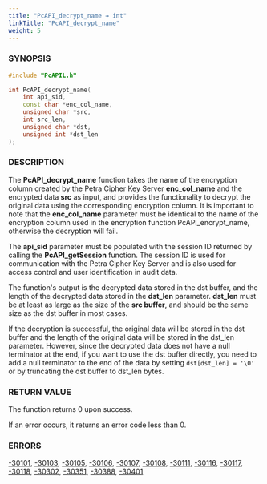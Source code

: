 ```yaml
---
title: "PcAPI_decrypt_name → int"
linkTitle: "PcAPI_decrypt_name"
weight: 5
---
```


### SYNOPSIS
```cpp
#include "PcAPIL.h"

int PcAPI_decrypt_name(
    int api_sid,
    const char *enc_col_name,
    unsigned char *src,
    int src_len,
    unsigned char *dst,
    unsigned int *dst_len
);
```


### DESCRIPTION
The **PcAPI_decrypt_name** function takes the name of the encryption column created by the Petra Cipher Key Server **enc_col_name** and the encrypted data **src** as input, and provides the functionality to decrypt the original data using the corresponding encryption column. It is important to note that the **enc_col_name** parameter must be identical to the name of the encryption column used in the encryption function PcAPI_encrypt_name, otherwise the decryption will fail.

The **api_sid** parameter must be populated with the session ID returned by calling the **PcAPI_getSession** function. The session ID is used for communication with the Petra Cipher Key Server and is also used for access control and user identification in audit data.

The function's output is the decrypted data stored in the dst buffer, and the length of the decrypted data stored in the **dst_len** parameter. **dst_len** must be at least as large as the size of the **src buffer**, and should be the same size as the dst buffer in most cases.

If the decryption is successful, the original data will be stored in the dst buffer and the length of the original data will be stored in the dst_len parameter. However, since the decrypted data does not have a null terminator at the end, if you want to use the dst buffer directly, you need to add a null terminator to the end of the data by setting `dst[dst_len] = '\0'` or by truncating the dst buffer to dst_len bytes.

### RETURN VALUE
The function returns 0 upon success. 

If an error occurs, it returns an error code less than 0.

### ERRORS
[-30101](../../../error-codes/#-30101), [-30103](../../../error-codes/#-30103), [-30105](../../../error-codes/#-30105), [-30106](../../../error-codes/#-30106), [-30107](../../../error-codes/#-30107), [-30108](../../../error-codes/#-30108), [-30111](../../../error-codes/#-30111), [-30116](../../../error-codes/#-30116), [-30117](../../../error-codes/#-30117), [-30118](../../../error-codes/#-30118), [-30302](../../../error-codes/#-30302), [-30351](../../../error-codes/#-30351), [-30388](../../../error-codes/#-30388), [-30401](../../../error-codes/#-30401)
